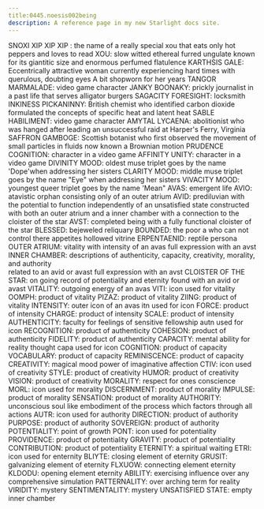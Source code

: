 ```yaml
---
title:0445.noesis002being
description: A reference page in my new Starlight docs site.
---
```

SNOXI XIP XIP XIP : 
the name of a really special xou that eats only hot peppers and loves to read
XOU: 
slow witted ethereal furred ungulate known for its giantitic size and enormous perfumed flatulence 
KARTHSIS GALE:
Eccentrically attractive woman currently experiencing hard times with querulous, doubting eyes
A bit shopworn for her years
TANGOR MARMALADE:
video game character
JANKY BOONAKY: 
prickly journalist in a past life that serves alligator burgers
SAGACITY FORESIGHT: 
locksmith
INKINESS PICKANINNY:
British chemist who identified carbon dioxide
formulated the concepts of specific heat and latent heat
SABLE HABILIMENT: 
video game character
AMYTAL LYCAENA:
abolitionist who was hanged after leading an unsuccessful raid at Harper's Ferry, Virginia
SAFFRON GAMBOGE:
Scottish botanist who first observed the movement of small particles in fluids now known a Brownian motion
PRUDENCE COGNITION: 
character in a video game
AFFINITY UNITY: 
character in a video game
DIVINITY  MOOD: 
oldest muse triplet
goes by the name 'Dope'when addressing her sisters 
CLARITY MOOD: 
middle muse triplet
goes by the name "Eye" when addressing her sisters
VIVACITY MOOD: 
youngest queer triplet 
goes by the name 'Mean"
AVAS:
emergent life
AVIO:
atavistic orphan consisting only of an outer atrium
AVID:
prediluvian with the potential to function independently of an unsatisfied state
constructed with both an outer atrium and a inner chamber with a connection to the cloister of the star
AVST:
completed being with a fully functional cloister of the star
BLESSED:
bejeweled reliquary 
BOUNDED:
the poor a who can not control there appetites
hollowed vitrine
ERPENTAENID: 
reptile persona 
OUTER ATRIUM: 
vitality with intensity of an avas 
full expression with an avst
INNER CHAMBER:
descriptions of authenticity, capacity, creativity, morality, and authority  
related to an avid or avast
full expression with an avst
CLOISTER OF THE STAR:
on going record of potentiality and eternity found with an avid or avast
VITALITY: 
outgoing energy of an avas
VITI:
icon used for vitality
OOMPH: 
product of vitality
PIZAZ: 
product of vitality
ZIING: 
product of vitality
INTENSITY: 
outer icon of an avas
itn used for icon
FORCE: 
product of intensity
CHARGE: 
product of intensity
SCALE: 
product of intensity
AUTHENTICITY: 
faculty for feelings of sensitive fellowship
autn used for icon
RECOGNITION: 
product of authenticity
COHESION: 
product of authenticity
FIDELITY: 
product of authenticity
CAPACITY: 
mental ability for reality thought
capa used for icon
COGNITION: 
product of capacity
VOCABULARY: 
product of capacity
REMINISCENCE: 
product of capacity
CREATIVITY: 
magical mood power of imaginative affection
CTIV:
icon used of creativity
STYLE: 
product of creativity
HUMOR: 
product of creativity
VISION: 
product of creativity
MORALITY: 
respect for ones conscience 
MORL:
icon used for morality 
DISCERNMENT: 
product of morality
IMPULSE: 
product of morality
SENSATION: 
product of morality
AUTHORITY: 
unconscious soul like embodiment of the process which factors through all actions
AUTR:
icon used for authority
DIRECTION: 
product of authority
PURPOSE: 
product of authority
SOVEREIGN: 
product of authority
POTENTIALITY: 
point of growth
PONT:
icon used for potentiality
PROVIDENCE: 
product of potentiality
GRAVITY: 
product of potentiality
CONTRIBUTION: 
product of potentiality
ETERNITY: 
a spiritual waiting
ETRI:
icon used for enternity 
BLIYTE: 
closing element of eternity
GRUSIT: 
galvanizing element of eternity
FLXUOW: 
connecting element eternity
KLDODU: 
opening element eternity
ABILITY: 
exercising influence over any comprehensive simulation
PATTERNALITY: 
over arching term for reality
VIRIDITY:
mystery
SENTIMENTALITY:
mystery
UNSATISFIED STATE: 
empty inner chamber



